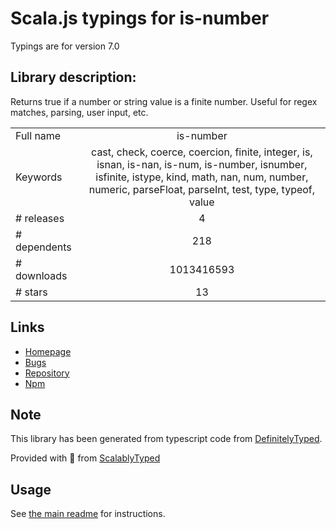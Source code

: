 
# Scala.js typings for is-number

Typings are for version 7.0

## Library description:
Returns true if a number or string value is a finite number. Useful for regex matches, parsing, user input, etc.

|                    |                 |
| ------------------ | :-------------: |
| Full name          | is-number |
| Keywords           | cast, check, coerce, coercion, finite, integer, is, isnan, is-nan, is-num, is-number, isnumber, isfinite, istype, kind, math, nan, num, number, numeric, parseFloat, parseInt, test, type, typeof, value |
| # releases         | 4 |
| # dependents       | 218 |
| # downloads        | 1013416593 |
| # stars            | 13 |

## Links
- [Homepage](https://github.com/jonschlinkert/is-number)
- [Bugs](https://github.com/jonschlinkert/is-number/issues)
- [Repository](https://github.com/jonschlinkert/is-number)
- [Npm](https://www.npmjs.com/package/is-number)
    


## Note
This library has been generated from typescript code from [DefinitelyTyped](https://definitelytyped.org).

Provided with :purple_heart: from [ScalablyTyped](https://github.com/oyvindberg/ScalablyTyped)

## Usage
See [the main readme](../../readme.md) for instructions.



